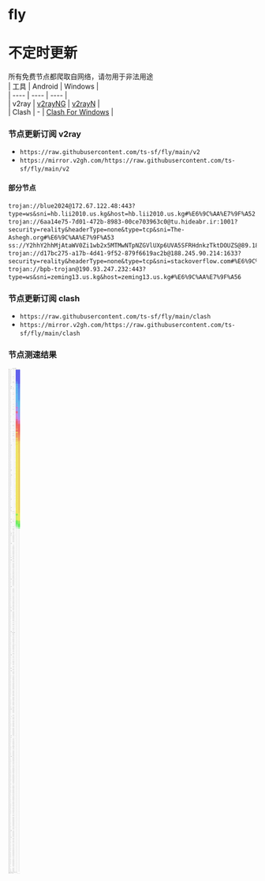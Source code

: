 # fly
# 不定时更新
所有免费节点都爬取自网络，请勿用于非法用途  
|  工具  | Android  | Windows  |  
|  ----  | ----   | ----  |  
| v2ray  | [v2rayNG](https://github.com/2dust/v2rayNG/releases) | [v2rayN](https://github.com/2dust/v2rayN/releases) |  
| Clash  | - | [Clash For Windows](https://github.com/2dust/clashN/releases) | 
  
### 节点更新订阅  v2ray
- `https://raw.githubusercontent.com/ts-sf/fly/main/v2`  
- `https://mirror.v2gh.com/https://raw.githubusercontent.com/ts-sf/fly/main/v2`  

#### 部分节点  
``` 
trojan://blue2024@172.67.122.48:443?type=ws&sni=hb.lii2010.us.kg&host=hb.lii2010.us.kg#%E6%9C%AA%E7%9F%A52
trojan://6aa14e75-7d01-472b-8983-00ce703963c0@tu.hideabr.ir:1001?security=reality&headerType=none&type=tcp&sni=The-Ashegh.org#%E6%9C%AA%E7%9F%A53
ss://Y2hhY2hhMjAtaWV0Zi1wb2x5MTMwNTpNZGVlUXp6UVA5SFRHdnkzTktDOUZS@89.185.84.185:12575#%E6%9C%AA%E7%9F%A54%206.6MB%2Fs
trojan://d17bc275-a17b-4d41-9f52-879f6619ac2b@188.245.90.214:1633?security=reality&headerType=none&type=tcp&sni=stackoverflow.com#%E6%9C%AA%E7%9F%A55
trojan://bpb-trojan@190.93.247.232:443?type=ws&sni=zeming13.us.kg&host=zeming13.us.kg#%E6%9C%AA%E7%9F%A56
```
### 节点更新订阅  clash
- `https://raw.githubusercontent.com/ts-sf/fly/main/clash`  
- `https://mirror.v2gh.com/https://raw.githubusercontent.com/ts-sf/fly/main/clash`  

### 节点测速结果
![image](traffic.png)

